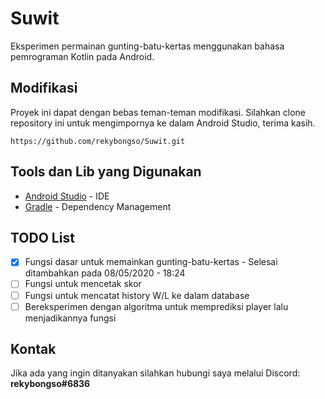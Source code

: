 # Suwit
Eksperimen permainan gunting-batu-kertas menggunakan bahasa pemrograman Kotlin pada Android.

## Modifikasi
Proyek ini dapat dengan bebas teman-teman modifikasi. Silahkan clone repository ini untuk mengimpornya ke dalam Android Studio, terima kasih.
```
https://github.com/rekybongso/Suwit.git
```

## Tools dan Lib yang Digunakan
* [Android Studio](https://developer.android.com/studio/releases) - IDE
* [Gradle](https://gradle.org/) - Dependency Management

## TODO List
- [x] Fungsi dasar untuk memainkan gunting-batu-kertas - Selesai ditambahkan pada 08/05/2020 - 18:24
- [ ] Fungsi untuk mencetak skor
- [ ] Fungsi untuk mencatat history W/L ke dalam database
- [ ] Bereksperimen dengan algoritma untuk memprediksi player lalu menjadikannya fungsi

## Kontak
Jika ada yang ingin ditanyakan silahkan hubungi saya melalui Discord: **rekybongso#6836**

